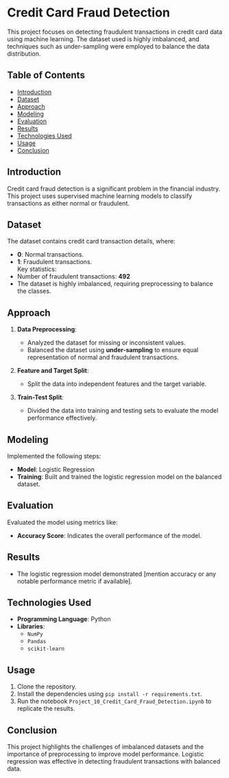 # Credit Card Fraud Detection

This project focuses on detecting fraudulent transactions in credit card data using machine learning. The dataset used is highly imbalanced, and techniques such as under-sampling were employed to balance the data distribution.

## Table of Contents
- [Introduction](#introduction)
- [Dataset](#dataset)
- [Approach](#approach)
- [Modeling](#modeling)
- [Evaluation](#evaluation)
- [Results](#results)
- [Technologies Used](#technologies-used)
- [Usage](#usage)
- [Conclusion](#conclusion)

## Introduction
Credit card fraud detection is a significant problem in the financial industry. This project uses supervised machine learning models to classify transactions as either normal or fraudulent.

## Dataset
The dataset contains credit card transaction details, where:
- **0**: Normal transactions.
- **1**: Fraudulent transactions.  
Key statistics:
- Number of fraudulent transactions: **492**
- The dataset is highly imbalanced, requiring preprocessing to balance the classes.

## Approach
1. **Data Preprocessing**:
   - Analyzed the dataset for missing or inconsistent values.
   - Balanced the dataset using **under-sampling** to ensure equal representation of normal and fraudulent transactions.

2. **Feature and Target Split**:
   - Split the data into independent features and the target variable.

3. **Train-Test Split**:
   - Divided the data into training and testing sets to evaluate the model performance effectively.

## Modeling
Implemented the following steps:
- **Model**: Logistic Regression
- **Training**: Built and trained the logistic regression model on the balanced dataset.

## Evaluation
Evaluated the model using metrics like:
- **Accuracy Score**: Indicates the overall performance of the model.

## Results
- The logistic regression model demonstrated [mention accuracy or any notable performance metric if available].

## Technologies Used
- **Programming Language**: Python
- **Libraries**: 
  - `NumPy`
  - `Pandas`
  - `scikit-learn`

## Usage
1. Clone the repository.
2. Install the dependencies using `pip install -r requirements.txt`.
3. Run the notebook `Project_10_Credit_Card_Fraud_Detection.ipynb` to replicate the results.

## Conclusion
This project highlights the challenges of imbalanced datasets and the importance of preprocessing to improve model performance. Logistic regression was effective in detecting fraudulent transactions with balanced data.

